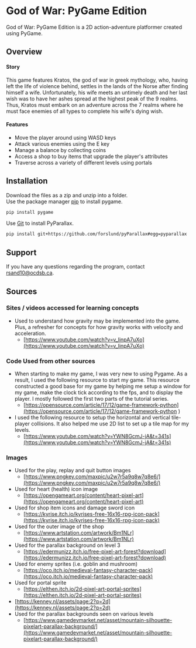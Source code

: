 # God of War: PyGame Edition

God of War: PyGame Edition is a 2D action-adventure platformer created using PyGame.

## Overview
#### Story
This game features Kratos, the god of war in greek mythology, who, having left the life of violence behind, settles in the lands of the Norse after finding himself a wife. Unfortunately, his wife meets an untimely death and her last wish was to have her ashes spread at the highest peak of the 9 realms. Thus, Kratos must embark on an adventure across the 7 realms where he must face enemies of all types to complete his wife's dying wish.

#### Features
* Move the player around using WASD keys
* Attack various enemies using the E key
* Manage a balance by collecting coins
* Access a shop to buy items that upgrade the player's attributes
* Traverse across a variety of different levels  using portals
## Installation
Download the files as a zip and unzip into a folder.\
Use the package manager [pip](https://pip.pypa.io/en/stable/) to install pygame.

```bash
pip install pygame
```
Use [Git](https://gitforwindows.org) to install PyParallax.
```bash
pip install git+https://github.com/forslund/pyParallax#egg=pyparallax
```

## Support
If you have any questions regarding the program, contact [rsand10@ocdsb.ca](rsand10@ocdsb.ca).

## Sources
### Sites / videos accessed for learning concepts
- Used to understand how gravity may be implemented into the game. Plus, a refresher for concepts for how gravity works with velocity and acceleration.
  - [https://www.youtube.com/watch?v=v_linpA7uXo](https://www.youtube.com/watch?v=v_linpA7uXo)


### Code Used from other sources
- When starting to make my game, I was very new to using Pygame. As a result, I used the following resource to start my game. This resource constructed a good base for my game by helping me setup a window for my game, make the clock tick according to the fps, and to display the player. I mostly followed the first two parts of the tutorial series.
  - [https://opensource.com/article/17/12/game-framework-python](https://opensource.com/article/17/12/game-framework-python )
- I used the following resource to setup the horizontal and vertical tile-player collisions. It also helped me use  2D list to set up a tile map for my levels.
  - [https://www.youtube.com/watch?v=YWN8GcmJ-jA&t=341s](https://www.youtube.com/watch?v=YWN8GcmJ-jA&t=341s)
### Images
- Used for the play, replay and quit button images
  - [https://www.pngkey.com/maxpic/u2w7r5a9q8w7q8e6/](https://www.pngkey.com/maxpic/u2w7r5a9q8w7q8e6/)
- Used for heart (health) icon image
  - [https://opengameart.org/content/heart-pixel-art](https://opengameart.org/content/heart-pixel-art)
- Used for shop item icons and damage sword icon
  - [https://kyrise.itch.io/kyrises-free-16x16-rpg-icon-pack](https://kyrise.itch.io/kyrises-free-16x16-rpg-icon-pack)
- Used for the outer image of the shop
  - [https://www.artstation.com/artwork/Bm1NLr](https://www.artstation.com/artwork/Bm1NLr)
- Used for the parallax background on level 3
  - [https://edermunizz.itch.io/free-pixel-art-forest?download](https://edermunizz.itch.io/free-pixel-art-forest?download)
- Used for enemy sprites (i.e. goblin and mushroom)
  - [https://oco.itch.io/medieval-fantasy-character-pack](https://oco.itch.io/medieval-fantasy-character-pack)
- Used for portal sprite
  - [https://elthen.itch.io/2d-pixel-art-portal-sprites](https://elthen.itch.io/2d-pixel-art-portal-sprites)
- [https://kenney.nl/assets/page:2?q=2d](https://kenney.nl/assets/page:2?q=2d)
- Used for the parallax backgrounds seen on various levels
  - [https://www.gamedevmarket.net/asset/mountain-silhouette-pixelart-parallax-background/](https://www.gamedevmarket.net/asset/mountain-silhouette-pixelart-parallax-background/)

